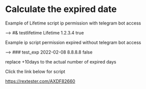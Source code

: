 
# Calculate the expired date

Example of Lifetime script ip permission with telegram bot access

--> #& testlifetime Lifetime 1.2.3.4 true

Example ip script permission expired without telegram bot access

--> ### test_exp 2022-02-08 8.8.8.8 false

replace +10days to the actual number of expired days

Click the link below for script

https://rextester.com/AXDF82660
